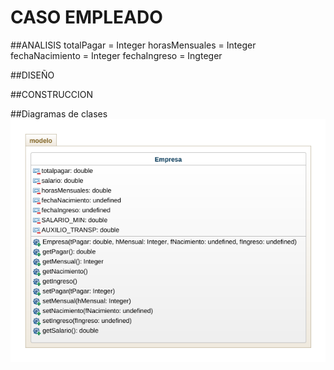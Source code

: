 # CASO EMPLEADO

##ANALISIS
totalPagar = Integer
horasMensuales = Integer
fechaNacimiento = Integer
fechaIngreso = Ingteger

##DISEÑO

##CONSTRUCCION


##Diagramas de clases
![Diagrama de clases](diagrama.png "Diagrama de clases")